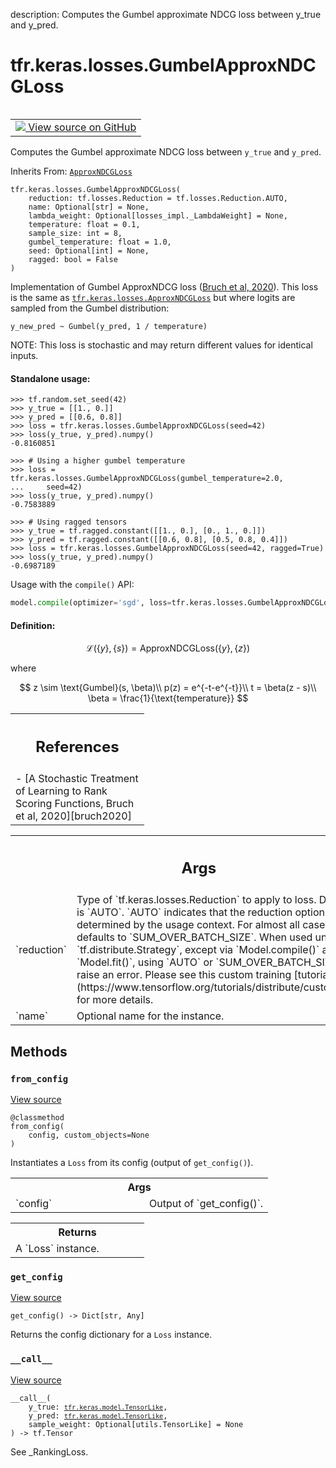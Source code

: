 description: Computes the Gumbel approximate NDCG loss between y_true and
y_pred.

<div itemscope itemtype="http://developers.google.com/ReferenceObject">
<meta itemprop="name" content="tfr.keras.losses.GumbelApproxNDCGLoss" />
<meta itemprop="path" content="Stable" />
<meta itemprop="property" content="__call__"/>
<meta itemprop="property" content="__init__"/>
<meta itemprop="property" content="from_config"/>
<meta itemprop="property" content="get_config"/>
</div>

# tfr.keras.losses.GumbelApproxNDCGLoss

<!-- Insert buttons and diff -->

<table class="tfo-notebook-buttons tfo-api nocontent" align="left">
<td>
  <a target="_blank" href="https://github.com/tensorflow/ranking/tree/master/tensorflow_ranking/python/keras/losses.py#L1112-L1213">
    <img src="https://www.tensorflow.org/images/GitHub-Mark-32px.png" />
    View source on GitHub
  </a>
</td>
</table>

Computes the Gumbel approximate NDCG loss between `y_true` and `y_pred`.

Inherits From: [`ApproxNDCGLoss`](../../../tfr/keras/losses/ApproxNDCGLoss.md)

<pre class="devsite-click-to-copy prettyprint lang-py tfo-signature-link">
<code>tfr.keras.losses.GumbelApproxNDCGLoss(
    reduction: tf.losses.Reduction = tf.losses.Reduction.AUTO,
    name: Optional[str] = None,
    lambda_weight: Optional[losses_impl._LambdaWeight] = None,
    temperature: float = 0.1,
    sample_size: int = 8,
    gumbel_temperature: float = 1.0,
    seed: Optional[int] = None,
    ragged: bool = False
)
</code></pre>

<!-- Placeholder for "Used in" -->

Implementation of Gumbel ApproxNDCG loss ([Bruch et al, 2020][bruch2020]). This
loss is the same as
<a href="../../../tfr/keras/losses/ApproxNDCGLoss.md"><code>tfr.keras.losses.ApproxNDCGLoss</code></a>
but where logits are sampled from the Gumbel distribution:

`y_new_pred ~ Gumbel(y_pred, 1 / temperature)`

NOTE: This loss is stochastic and may return different values for identical
inputs.

#### Standalone usage:

```
>>> tf.random.set_seed(42)
>>> y_true = [[1., 0.]]
>>> y_pred = [[0.6, 0.8]]
>>> loss = tfr.keras.losses.GumbelApproxNDCGLoss(seed=42)
>>> loss(y_true, y_pred).numpy()
-0.8160851
```

```
>>> # Using a higher gumbel temperature
>>> loss = tfr.keras.losses.GumbelApproxNDCGLoss(gumbel_temperature=2.0,
...     seed=42)
>>> loss(y_true, y_pred).numpy()
-0.7583889
```

```
>>> # Using ragged tensors
>>> y_true = tf.ragged.constant([[1., 0.], [0., 1., 0.]])
>>> y_pred = tf.ragged.constant([[0.6, 0.8], [0.5, 0.8, 0.4]])
>>> loss = tfr.keras.losses.GumbelApproxNDCGLoss(seed=42, ragged=True)
>>> loss(y_true, y_pred).numpy()
-0.6987189
```

Usage with the `compile()` API:

```python
model.compile(optimizer='sgd', loss=tfr.keras.losses.GumbelApproxNDCGLoss())
```

#### Definition:

$$\mathcal{L}(\{y\}, \{s\}) = \text{ApproxNDCGLoss}(\{y\}, \{z\})$$

where

$$
z \sim \text{Gumbel}(s, \beta)\\
p(z) = e^{-t-e^{-t}}\\
t = \beta(z - s)\\
\beta = \frac{1}{\text{temperature}}
$$

<!-- Tabular view -->

 <table class="responsive fixed orange">
<colgroup><col width="214px"><col></colgroup>
<tr><th colspan="2"><h2 class="add-link">References</h2></th></tr>
<tr class="alt">
<td colspan="2">
- [A Stochastic Treatment of Learning to Rank Scoring Functions, Bruch et al, 2020][bruch2020]
</td>
</tr>

</table>

[bruch2020]: https://research.google/pubs/pub48689/

<!-- Tabular view -->
 <table class="responsive fixed orange">
<colgroup><col width="214px"><col></colgroup>
<tr><th colspan="2"><h2 class="add-link">Args</h2></th></tr>

<tr>
<td>
`reduction`<a id="reduction"></a>
</td>
<td>
Type of `tf.keras.losses.Reduction` to apply to
loss. Default value is `AUTO`. `AUTO` indicates that the
reduction option will be determined by the usage context. For
almost all cases this defaults to `SUM_OVER_BATCH_SIZE`. When
used under a `tf.distribute.Strategy`, except via
`Model.compile()` and `Model.fit()`, using `AUTO` or
`SUM_OVER_BATCH_SIZE` will raise an error. Please see this
custom training [tutorial](https://www.tensorflow.org/tutorials/distribute/custom_training)
for more details.
</td>
</tr><tr>
<td>
`name`<a id="name"></a>
</td>
<td>
Optional name for the instance.
</td>
</tr>
</table>

## Methods

<h3 id="from_config"><code>from_config</code></h3>

<a target="_blank" class="external" href="https://github.com/tensorflow/ranking/tree/master/tensorflow_ranking/python/keras/losses.py#L728-L738">View
source</a>

<pre class="devsite-click-to-copy prettyprint lang-py tfo-signature-link">
<code>@classmethod</code>
<code>from_config(
    config, custom_objects=None
)
</code></pre>

Instantiates a `Loss` from its config (output of `get_config()`).

<!-- Tabular view -->
 <table class="responsive fixed orange">
<colgroup><col width="214px"><col></colgroup>
<tr><th colspan="2">Args</th></tr>

<tr>
<td>
`config`
</td>
<td>
Output of `get_config()`.
</td>
</tr>
</table>

<!-- Tabular view -->
 <table class="responsive fixed orange">
<colgroup><col width="214px"><col></colgroup>
<tr><th colspan="2">Returns</th></tr>
<tr class="alt">
<td colspan="2">
A `Loss` instance.
</td>
</tr>

</table>

<h3 id="get_config"><code>get_config</code></h3>

<a target="_blank" class="external" href="https://github.com/tensorflow/ranking/tree/master/tensorflow_ranking/python/keras/losses.py#L1195-L1202">View
source</a>

<pre class="devsite-click-to-copy prettyprint lang-py tfo-signature-link">
<code>get_config() -> Dict[str, Any]
</code></pre>

Returns the config dictionary for a `Loss` instance.

<h3 id="__call__"><code>__call__</code></h3>

<a target="_blank" class="external" href="https://github.com/tensorflow/ranking/tree/master/tensorflow_ranking/python/keras/losses.py#L1204-L1213">View
source</a>

<pre class="devsite-click-to-copy prettyprint lang-py tfo-signature-link">
<code>__call__(
    y_true: <a href="../../../tfr/keras/model/TensorLike.md"><code>tfr.keras.model.TensorLike</code></a>,
    y_pred: <a href="../../../tfr/keras/model/TensorLike.md"><code>tfr.keras.model.TensorLike</code></a>,
    sample_weight: Optional[utils.TensorLike] = None
) -> tf.Tensor
</code></pre>

See _RankingLoss.
